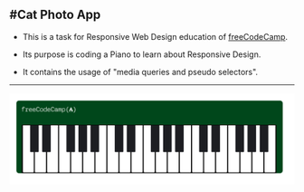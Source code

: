 #Cat Photo App
---
+ This is a task for Responsive Web Design education of [freeCodeCamp](https://www.freecodecamp.org/learn/2022/responsive-web-design/).

+ Its purpose is coding a Piano to learn about Responsive Design.

+ It contains the usage of "media queries and pseudo selectors".



---

![Piano](Piano.png)
